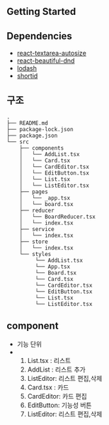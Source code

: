 
## Getting Started


## Dependencies
- [react-textarea-autosize](https://github.com/andreypopp/react-textarea-autosize)
- [react-beautiful-dnd](https://github.com/atlassian/react-beautiful-dnd)
- [lodash](https://www.npmjs.com/package/lodash)
- [shortid](https://github.com/dylang/shortid)

## 구조
```
.
├── README.md
├── package-lock.json
├── package.json
└── src
    ├── components
    │   └── AddList.tsx
    │   └── Card.tsx        
    │   └── CardEditor.tsx 
    │   └── EditButton.tsx
    │   └── List.tsx    
    │   └── ListEditor.tsx    
    ├── pages
    │   └── _app.tsx
    │   └── board.tsx
    ├── reducer
    │   └── BoardReducer.tsx
    │   └── index.tsx
    ├── service
    │   └── index.tsx
    ├── store
    │   └── index.tsx
    └── styles
         └── AddList.tsx
         └── App.tsx
         └── Board.tsx
         └── Card.tsx        
         └── CardEditor.tsx 
         └── EditButton.tsx
         └── List.tsx    
         └── ListEditor.tsx    
```

## component
- 기능 단위  
- 
    1. List.tsx : 리스트
    2. AddList : 리스트 추가
    3. ListEditor: 리스트 편집,삭제
    4. Card.tsx : 카드
    5. CardEditor: 카드 편집
    6. EditButton: 기능성 버튼
    8. ListEditor: 리스트 편집,삭제
